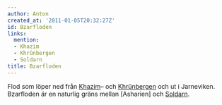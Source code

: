 ```yaml
---
author: Anton
created_at: '2011-01-05T20:32:27Z'
id: Bzarfloden
links:
  mention:
  - Khazim
  - Khrûnbergen
  - Soldarn
title: Bzarfloden
---
```


Flod som löper ned från [Khazim]– och [Khrûnbergen] och ut i Jarneviken. Bzarfloden är en naturlig
gräns mellan \[Asharien\] och [Soldarn].

  [Khazim]: Khazim
  [Khrûnbergen]: Khrûnbergen
  [Soldarn]: Soldarn
